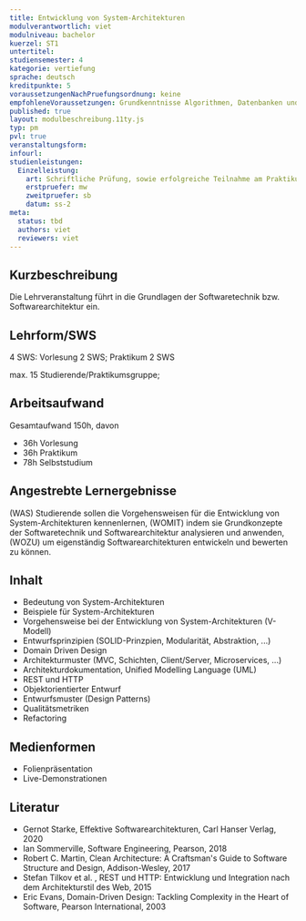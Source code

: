 ```yaml
---
title: Entwicklung von System-Architekturen
modulverantwortlich: viet
modulniveau: bachelor
kuerzel: ST1
untertitel:
studiensemester: 4
kategorie: vertiefung
sprache: deutsch
kreditpunkte: 5
voraussetzungenNachPruefungsordnung: keine
empfohleneVoraussetzungen: Grundkenntnisse Algorithmen, Datenbanken und objektorientierte Programmierung
published: true
layout: modulbeschreibung.11ty.js
typ: pm
pvl: true
veranstaltungsform: 
infourl: 
studienleistungen:
  Einzelleistung:
    art: Schriftliche Prüfung, sowie erfolgreiche Teilnahme am Praktikum als Prüfungsvorleistung
    erstpruefer: mw
    zweitpruefer: sb
    datum: ss-2
meta:
  status: tbd
  authors: viet
  reviewers: viet
---
```


## Kurzbeschreibung

Die Lehrveranstaltung führt in die Grundlagen der Softwaretechnik bzw. Softwarearchitektur ein. 

## Lehrform/SWS

4 SWS: Vorlesung 2 SWS; Praktikum 2 SWS

max. 15 Studierende/Praktikumsgruppe;

## Arbeitsaufwand

Gesamtaufwand 150h, davon

- 36h Vorlesung
- 36h Praktikum
- 78h Selbststudium

## Angestrebte Lernergebnisse

(WAS) Studierende sollen die Vorgehensweisen für die Entwicklung von System-Architekturen kennenlernen,
(WOMIT) indem sie Grundkonzepte der Softwaretechnik und Softwarearchitektur analysieren und anwenden, (WOZU) um eigenständig Softwarearchitekturen entwickeln und bewerten zu können.

## Inhalt

- Bedeutung von System-Architekturen
- Beispiele für System-Architekturen
- Vorgehensweise bei der Entwicklung von System-Architekturen (V-Modell)
- Entwurfsprinzipien (SOLID-Prinzpien, Modularität, Abstraktion, ...)
- Domain Driven Design
- Architekturmuster (MVC, Schichten, Client/Server, Microservices, ...)
- Architekturdokumentation, Unified Modelling Language (UML)
- REST und HTTP
- Objektorientierter Entwurf
- Entwurfsmuster (Design Patterns)
- Qualitätsmetriken
- Refactoring

## Medienformen

- Folienpräsentation
- Live-Demonstrationen

## Literatur

- Gernot Starke, Effektive Softwarearchitekturen, Carl Hanser Verlag, 2020
- Ian Sommerville, Software Engineering, Pearson, 2018
- Robert C. Martin, Clean Architecture: A Craftsman's Guide to Software Structure and Design,  Addison-Wesley, 2017
- Stefan Tilkov et al. , REST und HTTP: Entwicklung und Integration nach dem Architekturstil des Web, 2015
- Eric Evans, Domain-Driven Design: Tackling Complexity in the Heart of Software, Pearson International,  2003
